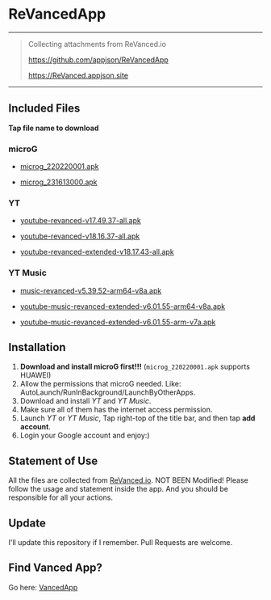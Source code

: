 # ReVancedApp

---

> Collecting attachments from ReVanced.io
>
> https://github.com/appjson/ReVancedApp
>
> https://ReVanced.appjson.site

---

## Included Files

**Tap file name to download**

### microG

- [microg_220220001.apk](./files_here/microG/microg_220220001.apk)

- [microg_231613000.apk](./files_here/microG/microg_231613000.apk)

### YT

- [youtube-revanced-v17.49.37-all.apk](./files_here/YT/youtube-revanced-v17.49.37-all.apk)

- [youtube-revanced-v18.16.37-all.apk](./files_here/YT/youtube-revanced-v18.16.37-all.apk)

- [youtube-revanced-extended-v18.17.43-all.apk](./files_here/YT/youtube-revanced-extended-v18.17.43-all.apk)

### YT Music

- [music-revanced-v5.39.52-arm64-v8a.apk](./files_here/YT%20Music/music-revanced-v5.39.52-arm64-v8a.apk)

- [youtube-music-revanced-extended-v6.01.55-arm64-v8a.apk](./files_here/YT%20Music/youtube-music-revanced-extended-v6.01.55-arm64-v8a.apk)

- [youtube-music-revanced-extended-v6.01.55-arm-v7a.apk](./files_here/YT%20Music/youtube-music-revanced-extended-v6.01.55-arm-v7a.apk)


## Installation

1. **Download and install microG first!!!** (`microg_220220001.apk` supports HUAWEI)
2. Allow the permissions that microG needed. Like: AutoLaunch/RunInBackground/LaunchByOtherApps.
3. Download and install _YT_ and _YT Music_.
4. Make sure all of them has the internet access permission.
5. Launch _YT_ or _YT Music_, Tap right-top of the title bar, and then tap **add account**.
6. Login your Google account and enjoy:)

## Statement of Use

All the files are collected from [ReVanced.io](https://revanced.io/YouTube). NOT BEEN Modified!
Please follow the usage and statement inside the app. And you should be responsible for all your actions.

## Update

I'll update this repository if I remember.
Pull Requests are welcome.

## Find Vanced App?

Go here: [VancedApp]("https://github.com/appjson/VancedApp")
